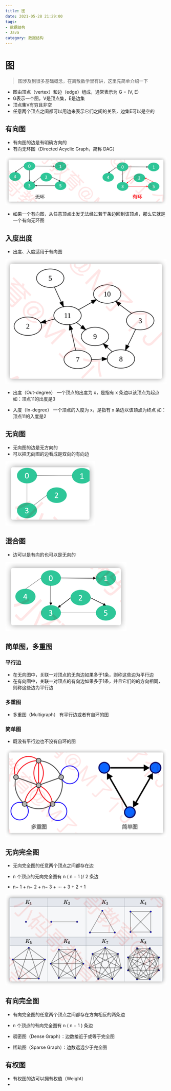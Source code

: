 ```yaml
---
title: 图
date: 2021-05-28 21:29:00
tags: 
- 数据结构
- Java
category: 数据结构
---
```

<!-- more -->
# 图

>  图涉及到很多基础概念，在离散数学里有讲，这里先简单介绍一下

- 图由顶点（vertex）和边（edge）组成，通常表示为 G = (V, E) 
- G表示一个图，V是顶点集，E是边集 
- 顶点集V有穷且非空 
- 任意两个顶点之间都可以用边来表示它们之间的关系，边集E可以是空的

## 有向图

- 有向图的边是有明确方向的
- 有向无环图（Directed Acyclic Graph，简称 DAG） 

![image-20210529172616786](https://raw.githubusercontent.com/C1EYE/figureBed/main/img/20210529172616.png)

- 如果一个有向图，从任意顶点出发无法经过若干条边回到该顶点，那么它就是一个有向无环图

## 入度出度

- 出度、入度适用于有向图

<img src="https://raw.githubusercontent.com/C1EYE/figureBed/main/img/20210529172909.png" alt="image-20210529172909118" style="zoom:50%;" />

- 出度（Out-degree） 一个顶点的出度为 x，是指有 x 条边以该顶点为起点 如：顶点11的出度是3

- 入度（In-degree） 一个顶点的入度为 x，是指有 x 条边以该顶点为终点 如：顶点11的入度是2

## 无向图

- 无向图的边是无方向的
- 可以把无向图的边看成是双向的有向边

<img src="https://raw.githubusercontent.com/C1EYE/figureBed/main/img/20210529173051.png" alt="image-20210529173051377" style="zoom:50%;" />

## 混合图

- 边可以是有向的也可以是无向的

<img src="https://raw.githubusercontent.com/C1EYE/figureBed/main/img/20210529173146.png" alt="image-20210529173146183" style="zoom:50%;" />

## 简单图，多重图

### 平行边

- 在无向图中，关联一对顶点的无向边如果多于1条，则称这些边为平行边 
- 在有向图中，关联一对顶点的有向边如果多于1条，并且它们的的方向相同，则称这些边为平行边

### 多重图

- 多重图（Multigraph） 有平行边或者有自环的图

### 简单图

- 既没有平行边也不没有自环的图

<img src="https://raw.githubusercontent.com/C1EYE/figureBed/main/img/20210529173345.png" alt="image-20210529173345523" style="zoom:50%;" />

## 无向完全图

- 无向完全图的任意两个顶点之间都存在边

-  n 个顶点的无向完全图有 n ( n − 1 )/ 2 条边

- n− 1 + n− 2 + n− 3 + ⋯ + 3 + 2 + 1

<img src="https://raw.githubusercontent.com/C1EYE/figureBed/main/img/20210529174022.png" alt="image-20210529174022779" style="zoom:50%;" />

## 有向完全图

- 有向完全图的任意两个顶点之间都存在方向相反的两条边
-  n 个顶点的有向完全图有 n ( n − 1 ) 条边

- 稠密图（Dense Graph）：边数接近于或等于完全图 
- 稀疏图（Sparse Graph）：边数远远少于完全图

## 有权图

- 有权图的边可以拥有权值（Weight）
- 

